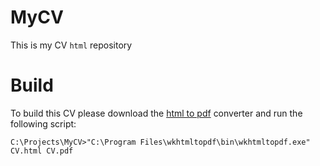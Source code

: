 MyCV
====

This is my CV ```html``` repository

Build
=====

To build this CV please download the [html to pdf](http://sourceforge.net/projects/wkhtmltopdf/?source=typ_redirect) converter and run the following script:

```
C:\Projects\MyCV>"C:\Program Files\wkhtmltopdf\bin\wkhtmltopdf.exe" CV.html CV.pdf
```
